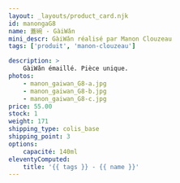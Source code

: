 ```yaml
---
layout: _layouts/product_card.njk
id: manongaG8
name: 蓋碗 - GàiWǎn
mini_descr: GàiWǎn réalisé par Manon Clouzeau
tags: ['produit', 'manon-clouzeau']

description: >
    GàiWǎn émaillé. Pièce unique.
photos:
    - manon_gaiwan_G8-a.jpg
    - manon_gaiwan_G8-b.jpg
    - manon_gaiwan_G8-c.jpg
price: 55.00
stock: 1
weight: 171
shipping_type: colis_base
shipping_point: 3
options:
    capacité: 140ml
eleventyComputed:
    title: '{{ tags }} - {{ name }}'
---
```

